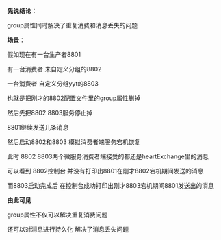 

**先说结论**：

group属性同时解决了重复消费和消息丢失的问题



**场景**：

假如现在有一台生产者8801 

有一台消费者 未自定义分组的8802

一台消费者 自定义分组yyt的8803



也就是把刚才的8802配置文件里的group属性删掉

然后先把8802 8803服务停止掉



8801继续发送几条消息



然后启动8802和8803  模拟消费者端服务宕机恢复

此时 8802  8803两个微服务消费者端接受的都还是heartExchange里的消息

可以看到 8802控制台 并没有打印出8801在刚才8802宕机期间发送的消息

而8803启动完成后 在控制台成功打印出刚才8803宕机期间8801发送出的消息



**由此可见**

group属性不仅可以解决重复消费问题

还可以对消息进行持久化 解决了消息丢失问题



